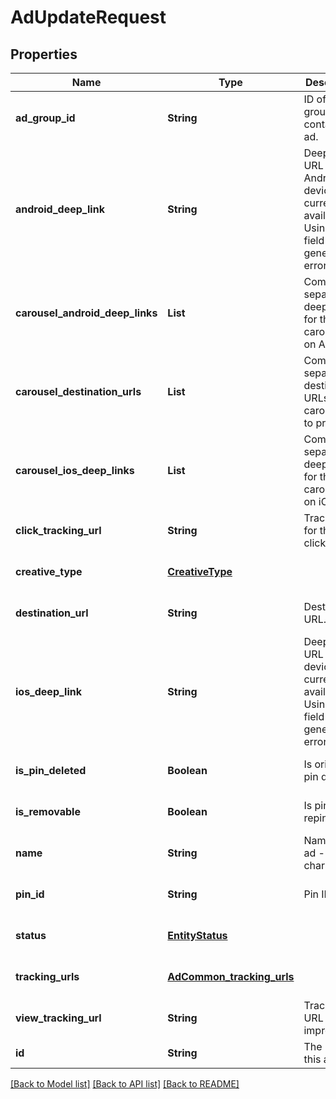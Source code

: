 # AdUpdateRequest
## Properties

| Name | Type | Description | Notes |
|------------ | ------------- | ------------- | -------------|
| **ad\_group\_id** | **String** | ID of the ad group that contains the ad. | [optional] [default to null] |
| **android\_deep\_link** | **String** | Deep link URL for Android devices. Not currently available. Using this field will generate an error. | [optional] [default to null] |
| **carousel\_android\_deep\_links** | **List** | Comma-separated deep links for the carousel pin on Android. | [optional] [default to null] |
| **carousel\_destination\_urls** | **List** | Comma-separated destination URLs for the carousel pin to promote. | [optional] [default to null] |
| **carousel\_ios\_deep\_links** | **List** | Comma-separated deep links for the carousel pin on iOS. | [optional] [default to null] |
| **click\_tracking\_url** | **String** | Tracking url for the ad clicks. | [optional] [default to null] |
| **creative\_type** | [**CreativeType**](CreativeType.md) |  | [optional] [default to null] |
| **destination\_url** | **String** | Destination URL. | [optional] [default to null] |
| **ios\_deep\_link** | **String** | Deep link URL for iOS devices. Not currently available. Using this field will generate an error. | [optional] [default to null] |
| **is\_pin\_deleted** | **Boolean** | Is original pin deleted? | [optional] [default to null] |
| **is\_removable** | **Boolean** | Is pin repinnable? | [optional] [default to null] |
| **name** | **String** | Name of the ad - 255 chars max. | [optional] [default to null] |
| **pin\_id** | **String** | Pin ID. | [optional] [default to null] |
| **status** | [**EntityStatus**](EntityStatus.md) |  | [optional] [default to null] |
| **tracking\_urls** | [**AdCommon_tracking_urls**](AdCommon_tracking_urls.md) |  | [optional] [default to null] |
| **view\_tracking\_url** | **String** | Tracking URL for ad impressions. | [optional] [default to null] |
| **id** | **String** | The ID of this ad. | [default to null] |

[[Back to Model list]](../README.md#documentation-for-models) [[Back to API list]](../README.md#documentation-for-api-endpoints) [[Back to README]](../README.md)

